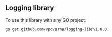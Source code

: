 ## Logging library

To use this library with any GO project: 
```
go get github.com/vpovarna/logging-lib@v1.0.0
```